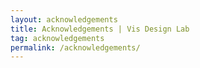 ```yaml
---
layout: acknowledgements
title: Acknowledgements | Vis Design Lab
tag: acknowledgements
permalink: /acknowledgements/
---
```


